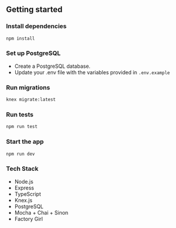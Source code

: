 ## Getting started

### Install dependencies
```bash
npm install
```

### Set up PostgreSQL
- Create a PostgreSQL database.
- Update your .env file with the variables provided in `.env.example`

### Run migrations
```bash
knex migrate:latest
```

### Run tests
```bash
npm run test
```

### Start the app
```bash
npm run dev
```

### Tech Stack
- Node.js
- Express
- TypeScript
- Knex.js 
- PostgreSQL
- Mocha + Chai + Sinon
- Factory Girl